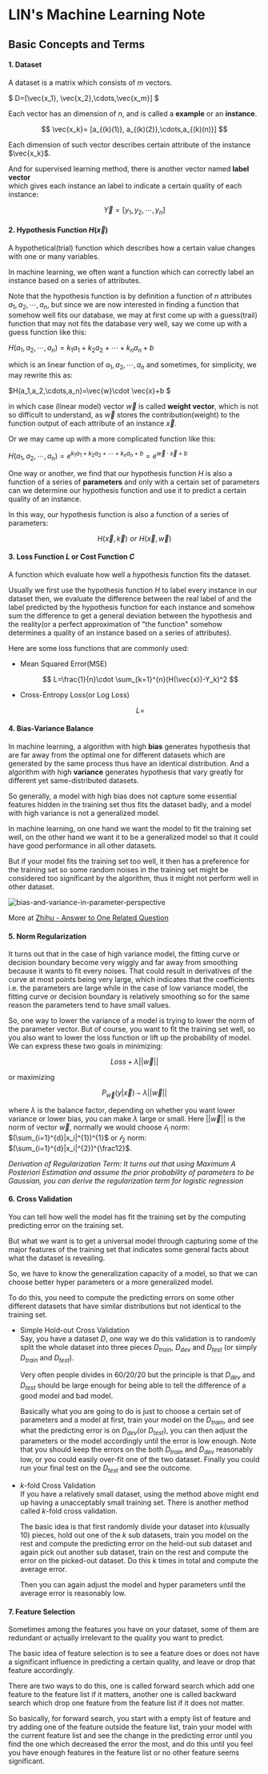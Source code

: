 # LIN's Machine Learning Note

## Basic Concepts and Terms

#### 1. Dataset

   A dataset is a matrix which consists of $m$ vectors. 

   $ D=[\vec{x_1}, \vec{x_2},\cdots,\vec{x_m}] $

   Each vector has an dimension of $n$, and is called a  **example** or an **instance**.

   $$ \vec{x_k}= [a_{(k)(1)}, a_{(k)(2)},\cdots,a_{(k)(n)}] $$

   Each dimension of such vector describes certain attribute of the instance  $\vec{x_k}$. 

   And for supervised learning method, there is another vector named **label vector**  
   which gives each instance an label to indicate a certain quality of each instance:

   $$ \vec{Y}=[y_{1},y_2,\cdots,y_n] $$

#### 2. Hypothesis Function $H(\vec{x})$ 

   A hypothetical(trial) function which describes how a certain value changes with one or many variables.  

   In machine learning, we often want a function which can correctly label an instance based on a series of attributes.

   Note that the hypothesis function is by definition a function of $n$ attributes $a_1, a_2, \cdots,a_n$, but since we are now interested in finding a function that somehow well fits our database, we may at first come up with a guess(trail) function that may not fits the database very well, say we come up with a guess function like this:  

   $H(a_1,a_2,\cdots,a_n)=k_1a_1+k_2a_2+\cdots +k_na_n+b$

   which is an linear function of $a_1,a_2,\cdots,a_n$ and sometimes, for simplicity, we may rewrite this as:

   $H(a_1,a_2,\cdots,a_n)=\vec{w}\cdot \vec{x}+b $ 

   in which case (linear model) vector $\vec{w}$ is called **weight vector**, which is not so difficult to understand, as $\vec{w}$ stores the contribution(weight) to the function output of each attribute of an instance $\vec{x}$.

   Or we may came up with a more complicated function like this:

   $H(a_1,a_2,\cdots,a_n)=e^{k_1a_1+k_2a_2+\cdots +k_na_n + b}=e^{\vec{w}\cdot \vec{x}+b}$   

   One way or another, we find that our hypothesis function $H$ is also a function of a series of **parameters** and only with a certain set of parameters can we determine our hypothesis function and use it to predict a certain quality of an instance.

   In this way, our hypothesis function is also a function of a series of parameters:  

   $$ H(\vec{x},\vec{k})\,\,or\,\, H(\vec{x},\vec{w}) $$

#### 3. Loss Function $L$ or  Cost Function $C$

   A function which evaluate how well a hypothesis function fits the dataset.  

   Usually we first use the hypothesis function $H$ to label every instance in our dataset then, we evaluate the difference between the real label of and the label predicted by the hypothesis function for each instance and somehow sum the difference to get a general deviation between the hypothesis and the reality(or a perfect approximation of "the function" somehow determines a quality of an instance based on a series of attributes).  

   

   Here are some loss functions that are commonly used:  

   - Mean Squared Error(MSE)  

     $$ L=\frac{1}{n}\cdot \sum_{k=1}^{n}(H(\vec{x})-Y_k)^2 $$

   - Cross-Entropy Loss(or Log Loss)

     $$ L= $$

#### 4. Bias-Variance Balance  

In machine learning, a algorithm with high **bias** generates hypothesis that are far away from the optimal one for different datasets which are generated by the same process thus have an identical distribution. And a algorithm with high **variance** generates hypothesis that vary greatly for different yet same-distributed datasets.

So generally, a model with high bias does not capture some essential features hidden in the training set thus fits the dataset badly, and a model with high variance is not a generalized model. 

In machine learning, on one hand we want the model to fit the training set well, on the other hand we want it to be a generalized model so that it could have good performance in all other datasets. 

But if your model fits the training set too well, it then has a preference for the training set so some random noises in the training set might be considered too significant by the algorithm, thus it might not perform well in other dataset.  

![bias-and-variance-in-parameter-perspective](bias-and-variance-in-parameter-perspective.png)

More at [Zhihu - Answer to One Related Question](https://www.zhihu.com/question/27068705)

#### 5. Norm Regularization  

It turns out that in the case of high variance model, the fitting curve or decision boundary become very wiggly and far away from smoothing because it wants to fit every noises. That could result in derivatives of the curve at most points being very large, which indicates that the coefficients i.e. the parameters are large while in the case of low variance model, the fitting curve or decision boundary is relatively smoothing so for the same reason the parameters tend to have small values. 

So, one way to lower the variance of a model is trying to lower the norm of the parameter vector. But of course, you want to fit the training set well, so you also want to lower the loss function or lift up the probability of model. We can express these two goals in minimizing: 

$$Loss+\lambda||\vec{w}||$$

or maximizing

$$P_{\vec{w}}(y|\vec{x})-\lambda||\vec{w}||$$

where $\lambda$ is the balance factor, depending on whether you want lower variance or lower bias, you can make $\lambda$ large or small. Here $||\vec{w}||$ is the norm of vector $\vec{w}$, normally we would choose $\mathcal{l}_{1}$ norm: $(\sum_{i=1}^{d}|x_i|^{1})^{1}$ or $\mathcal{l}_{2}$ norm: $(\sum_{i=1}^{d}|x_i|^{2})^{\frac12}$.  

*Derivation of Regularization Term: It turns out that using Maximum A Posteriori Estimation and assume the prior probability of parameters to be Gaussian, you can derive the regularization term for logistic regression*

#### 6. Cross Validation

You can tell how well the model has fit the training set by the computing predicting error on the training set. 

But what we want is to get a universal model through capturing some of  the major features of the training set that indicates some general facts about what the dataset is revealing. 

So, we have to know the generalization capacity of a model, so that we can choose better hyper parameters or a more generalized model.   

To do this, you need to compute the predicting errors on some other different datasets that have similar distributions but not identical to the training set.  

- Simple Hold-out Cross Validation\
  Say, you have a dataset $D$, one way we do this validation is to randomly split the whole dataset into three pieces $D_{train}$, $D_{dev}$ and $D_{test}$ (or simply $D_{train}$ and $D_{test}$).
  
  Very often people divides in 60/20/20 but the principle is that $D_{dev}$ and $D_{test}$ should be large enough for being able to tell the difference of a good model and bad model.
  
  Basically what you are going to do is just to choose a certain set of parameters and a model at first, train your model on the $D_{train}$, and see what the predicting error is on $D_{dev}$(or $D_{test}$), you can then adjust the parameters or the model accordingly until the error is low enough. Note that you should keep the errors on the both $D_{train}$ and $D_{dev}$ reasonably low, or you could easily over-fit one of the two dataset. Finally you could run your final test on the $D_{test}$ and see the outcome.


- $k$-fold Cross Validation\
  If you have a relatively small dataset, using the method above might end up having a unacceptably small training set. There is another method called $k$-fold cross validation.

  The basic idea is that first randomly divide your dataset into $k$(usually $10$) pieces, hold out one of the $k$ sub datasets, train you model on the rest and compute the predicting error on the held-out sub dataset and again pick out another sub dataset, train on the rest and compute the error on the picked-out dataset. Do this $k$ times in total and compute the average error.

  Then you can again adjust the model and hyper parameters until the average error is reasonably low. 


#### 7. Feature Selection

Sometimes among the features you have on your dataset, some of them are redundant or actually irrelevant to the quality you want to predict. 

The basic idea of feature selection is to see a feature does or does not have a significant influence in predicting a certain quality, and leave or drop that feature accordingly. 

There are two ways to do this, one is called forward search which add one feature to the feature list if it matters, another one is called backward search which drop one feature from the feature list if it does not matter. 

So basically, for forward search, you start with a empty list of feature and try adding one of the feature outside the feature list, train your model with the current feature list and see the change in the predicting error until you find the one which decreased the error the most, and do this until you feel you have enough features in the feature list or no other feature seems significant.
